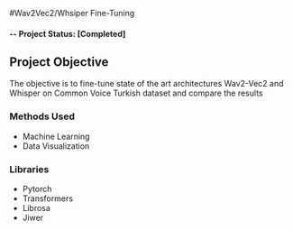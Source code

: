 
#Wav2Vec2/Whsiper Fine-Tuning

#### -- Project Status: [Completed]

## Project Objective
The objective is to fine-tune state of the art architectures Wav2-Vec2 and Whisper on Common Voice Turkish dataset
and compare the results


### Methods Used
* Machine Learning
* Data Visualization

### Libraries
* Pytorch
* Transformers
* Librosa
* Jiwer


